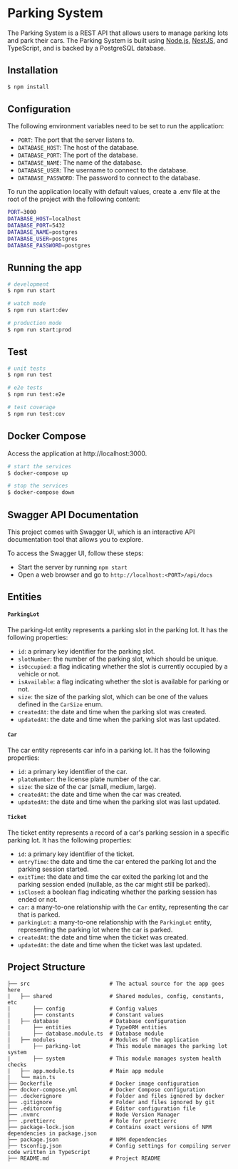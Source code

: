 # Parking System

The Parking System is a REST API that allows users to manage parking lots and park their cars. The Parking System is built using [Node.js](https://nodejs.org/), [NestJS](https://github.com/nestjs/nest), and TypeScript, and is backed by a PostgreSQL database.

## Installation

```bash
$ npm install
```

## Configuration

The following environment variables need to be set to run the application:

- `PORT`: The port that the server listens to.
- `DATABASE_HOST`: The host of the database.
- `DATABASE_PORT`: The port of the database.
- `DATABASE_NAME`: The name of the database.
- `DATABASE_USER`: The username to connect to the database.
- `DATABASE_PASSWORD`: The password to connect to the database.

To run the application locally with default values, create a .env file at the root of the project with the following content:

```bash
PORT=3000
DATABASE_HOST=localhost
DATABASE_PORT=5432
DATABASE_NAME=postgres
DATABASE_USER=postgres
DATABASE_PASSWORD=postgres
```

## Running the app

```bash
# development
$ npm run start

# watch mode
$ npm run start:dev

# production mode
$ npm run start:prod
```

## Test

```bash
# unit tests
$ npm run test

# e2e tests
$ npm run test:e2e

# test coverage
$ npm run test:cov
```

## Docker Compose
Access the application at http://localhost:3000.
```bash
# start the services
$ docker-compose up

# stop the services
$ docker-compose down
```

## Swagger API Documentation

This project comes with Swagger UI, which is an interactive API documentation tool that allows you to explore.

To access the Swagger UI, follow these steps:

- Start the server by running `npm start`
- Open a web browser and go to `http://localhost:<PORT>/api/docs`

## Entities
#### `ParkingLot`
The parking-lot entity represents a parking slot in the parking lot. It has the following properties:
    
- `id`: a primary key identifier for the parking slot.
- `slotNumber`: the number of the parking slot, which should be unique.
- `isOccupied`: a flag indicating whether the slot is currently occupied by a vehicle or not.
- `isAvailable`: a flag indicating whether the slot is available for parking or not.
- `size`: the size of the parking slot, which can be one of the values defined in the `CarSize` enum.
- `createdAt`: the date and time when the parking slot was created.
- `updatedAt`: the date and time when the parking slot was last updated.


#### `Car`
The car entity represents car info in a parking lot. It has the following properties:

- `id`: a primary key identifier of the car.
- `plateNumber`: the license plate number of the car.
- `size`: the size of the car (small, medium, large).
- `createdAt`: the date and time when the car was created.
- `updatedAt`: the date and time when the parking slot was last updated.

#### `Ticket`
The ticket entity represents a record of a car's parking session in a specific parking lot. It has the following properties:

- `id`: a primary key identifier of the ticket.
- `entryTime`: the date and time the car entered the parking lot and the parking session started.
- `exitTime`: the date and time the car exited the parking lot and the parking session ended (nullable, as the car might still be parked).
- `isClosed`: a boolean flag indicating whether the parking session has ended or not.
- `car`: a many-to-one relationship with the `Car` entity, representing the car that is parked.
- `parkingLot`: a many-to-one relationship with the `ParkingLot` entity, representing the parking lot where the car is parked.
- `createdAt`: the date and time when the ticket was created.
- `updatedAt`: the date and time when the ticket was last updated.

## Project Structure

```
├── src                         # The actual source for the app goes here
|   ├── shared                  # Shared modules, config, constants, etc
|       ├── config              # Config values
|       ├── constants           # Constant values
|   ├── database                # Database configuration
|       ├── entities            # TypeORM entities
|       ├── database.module.ts  # Database module
|   ├── modules                 # Modules of the application
|       ├── parking-lot         # This module manages the parking lot system
|       ├── system              # This module manages system health checks
|   ├── app.module.ts           # Main app module
|   └── main.ts
├── Dockerfile                  # Docker image configuration
├── docker-compose.yml          # Docker Compose configuration
├── .dockerignore               # Folder and files ignored by docker
├── .gitignore                  # Folder and files ignored by git
├── .editorconfig               # Editor configuration file
├── .nvmrc                      # Node Version Manager
├── .prettierrc                 # Role for prettierrc
├── package-lock.json           # Contains exact versions of NPM dependencies in package.json
├── package.json                # NPM dependencies
├── tsconfig.json               # Config settings for compiling server code written in TypeScript
├── README.md                   # Project README
```
